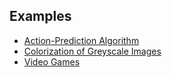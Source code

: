 ## Examples

- [Action-Prediction Algorithm](https://youtu.be/AR3hY9iB5-I?t=9s)
- [Colorization of Greyscale Images](https://news.developer.nvidia.com/automatic-image-colorization-of-grayscale-images/)
- [Video Games](https://youtu.be/qv6UVOQ0F44?t=46s)